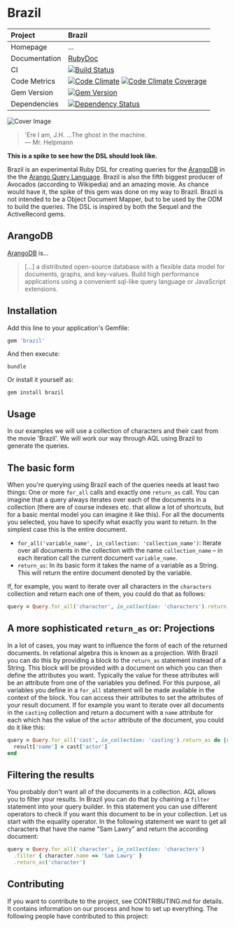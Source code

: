 # Brazil

| Project         | Brazil
|:----------------|:--------------------------------------------------
| Homepage        | ...
| Documentation   | [RubyDoc](http://www.rubydoc.info/gems/brazil)
| CI              | [![Build Status](http://img.shields.io/travis/moonglum/brazil.svg)](http://travis-ci.org/moonglum/brazil)
| Code Metrics    | [![Code Climate](http://img.shields.io/codeclimate/github/moonglum/brazil.svg)](https://codeclimate.com/github/moonglum/brazil) [![Code Climate Coverage](http://img.shields.io/codeclimate/coverage/github/moonglum/brazil.svg)](https://codeclimate.com/github/moonglum/brazil)
| Gem Version     | [![Gem Version](http://img.shields.io/gem/v/brazil.svg)](http://rubygems.org/gems/brazil)
| Dependencies    | [![Dependency Status](http://img.shields.io/gemnasium/moonglum/brazil.svg)](https://gemnasium.com/moonglum/brazil)

![Cover Image](http://neverbesocial.com/wp-content/uploads/2011/09/brazil-dvd1.jpg)

> 'Ere I am, J.H. ...The ghost in the machine.   
  &mdash; Mr. Helpmann

**This is a spike to see how the DSL should look like.**

Brazil is an experimental Ruby DSL for creating queries for the [ArangoDB](https://www.arangodb.org) in the the [Arango Query Language](https://www.arangodb.org/manuals/2/Aql.html). Brazil is also the fifth biggest producer of Avocados (according to Wikipedia) and an amazing movie. As chance would have it, the spike of this gem was done on my way to Brazil. Brazil is not intended to be a Object Document Mapper, but to be used by the ODM to build the queries. The DSL is inspired by both the Sequel and the ActiveRecord gems.

## ArangoDB

[ArangoDB](http://www.arangodb.org) is...

> [...] a distributed open-source database with a flexible data model for documents, graphs, and key-values. Build high performance applications using a convenient sql-like query language or JavaScript extensions.

## Installation

Add this line to your application's Gemfile:

```ruby
gem 'brazil'
```

And then execute:

```shell
bundle
```

Or install it yourself as:

```shell
gem install brazil
```

## Usage

In our examples we will use a collection of characters and their cast from the movie 'Brazil'. We will work our way through AQL using Brazil to generate the queries.

## The basic form

When you're querying using Brazil each of the queries needs at least two things: One or more `for_all` calls and exactly one `return_as` call. You can imagine that a query always iterates over each of the documents in a collection (there are of course indexes etc. that allow a lot of shortcuts, but for a basic mental model you can imagine it like this). For all the documents you selected, you have to specify what exactly you want to return. In the simplest case this is the entire document.

* `for_all('variable_name', in_collection: 'collection_name')`: Iterate over all documents in the collection with the name `collection_name` – in each iteration call the current document `variable_name`.
* `return_as`: In its basic form it takes the name of a variable as a String. This will return the entire document denoted by the variable.

If, for example, you want to iterate over all characters in the `characters` collection and return each one of them, you could do that as follows:

```ruby
query = Query.for_all('character', in_collection: 'characters').return_as('character')
```

## A more sophisticated `return_as` or: Projections

In a lot of cases, you may want to influence the form of each of the returned documents. In relational algebra this is known as a projection. With Brazil you can do this by providing a block to the `return_as` statement instead of a String. This block will be provided with a document on which you can then define the attributes you want. Typically the value for these attributes will be an attribute from one of the variables you defined. For this purpose, all variables you define in a `for_all` statement will be made available in the context of the block. You can access their attributes to set the attributes of your result document. If for example you want to iterate over all documents in the `casting` collection and return a document with a `name` attribute for each which has the value of the `actor` attribute of the document, you could do it like this:

```ruby
query = Query.for_all('cast', in_collection: 'casting').return_as do |result|
  result['name'] = cast['actor']
end
```

## Filtering the results

You probably don't want all of the documents in a collection. AQL allows you to filter your results. In Brazil you can do that by chaining a `filter` statement into your query builder. In this statement you can use different operators to check if you want this document to be in your collection. Let us start with the equality operator. In the following statement we want to get all characters that have the name "Sam Lawry" and return the according document:

```ruby
query = Query.for_all('character', in_collection: 'characters')
  .filter { character.name == 'Sam Lawry' }
  .return_as('character')
```

## Contributing

If you want to contribute to the project, see CONTRIBUTING.md for details. It contains information on our process and how to set up everything. The following people have contributed to this project:

